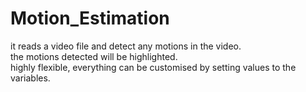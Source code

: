# Motion_Estimation  
it reads a video file and detect any motions in the video.   
the motions detected will be highlighted.  
highly flexible, everything can be customised by setting values to the variables.
